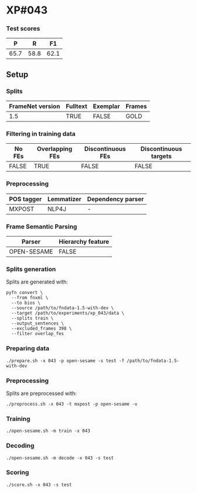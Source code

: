 # XP\#043

### Test scores
| P| R | F1 |
| --- | --- | --- |
| 65.7 | 58.8 | 62.1 |

## Setup
### Splits
| FrameNet version | Fulltext | Exemplar | Frames
| --- | --- | --- | --- |
| 1.5 | TRUE | FALSE | GOLD |

### Filtering in training data
| No FEs | Overlapping FEs | Discontinuous FEs | Discontinuous targets |
| --- | --- | --- | --- |
| FALSE | TRUE | FALSE | FALSE |

### Preprocessing
| POS tagger | Lemmatizer | Dependency parser |
| --- | --- | --- |
| MXPOST | NLP4J | - |

### Frame Semantic Parsing
| Parser | Hierarchy feature |
| --- | --- |
| OPEN-SESAME | FALSE |

### Splits generation
Splits are generated with:
```
pyfn convert \
  --from fnxml \
  --to bios \
  --source /path/to/fndata-1.5-with-dev \
  --target /path/to/experiments/xp_043/data \
  --splits train \
  --output_sentences \
  --excluded_frames 398 \
  --filter overlap_fes
```

### Preparing data
```
./prepare.sh -x 043 -p open-sesame -s test -f /path/to/fndata-1.5-with-dev
```

### Preprocessing
Splits are preprocessed with:
```
./preprocess.sh -x 043 -t mxpost -p open-sesame -v
```

### Training
```
./open-sesame.sh -m train -x 043
```

### Decoding
```
./open-sesame.sh -m decode -x 043 -s test
```

### Scoring
```
./score.sh -x 043 -s test
```
